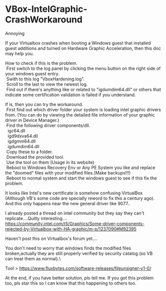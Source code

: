 # VBox-IntelGraphic-CrashWorkaround
Annoying

If your Virtualbox crashes when booting a Windows guest that installed guest additions and  turned on Hardware Graphic Acceleration, then this doc may help you.

How to check if this is the problem.\
&nbsp;First switch to the log panel by clicking the menu button on the right side of your windows guest entry.\
&nbsp;Swith to this log "VboxHardening.log".\
&nbsp;Scroll to the last to view the newest log.\
&nbsp;Find out if there's anything like or related to "igdumdim64.dll" or others that indicate some certification validation is failed if you understand.

If is, then you can try the workaround.\
&nbsp;First find out which driver folder your system is loading intel graphic drivers from. (You can do by viewing the detailed file information of your graphic driver in Device Manager.)\
&nbsp;Find the following driver components/dll.\
&nbsp;&nbsp;igc64.dll\
&nbsp;&nbsp;igd9dxva64.dll\
&nbsp;&nbsp;igdgmm64.dll\
&nbsp;&nbsp;igdumdim64.dll\
&nbsp;Copy these to a folder.\
&nbsp;Download the provided tool.\
&nbsp;Use the tool on them (Usage in its website)\
&nbsp;Reboot to Windows Recovery Env or Any PE System you like and replace the "doomed" files with your modified files.(Make backups!!!)\
&nbsp;Reboot to normal system and start the windows guest to see if this fix the problem.

It looks like Intel's new certificate is somehow confusing VirtualBox (Although VB's some code are specially reword to fix this a century ago).\
And this only happens near the new general driver like 9077..

I already posted a thread on intel community but they say they can't replicate....Quitly interesting....\
https://community.intel.com/t5/Graphics/Some-driver-components-rejected-by-Virtualbox-with-HA-graphic/m-p/1237090#M92395

Haven't post this on Virtualbox's forum yet....

You don't need to worry that windows finds the modified files broken,actually they are still properly verified by security catalog (so VB can treat them as normal).\

Tool > https://www.fluxbytes.com/software-releases/fileunsigner-v1-0/


At the end, if you have better solution, pls tell me. If you got this problem too, pls star this so I can know that this happening to others too.
